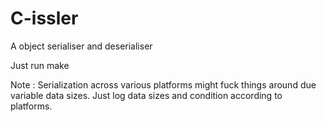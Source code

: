 # C-issler
A object serialiser and deserialiser



Just run make


Note : Serialization across various platforms might fuck things around due
       variable data sizes. Just log data sizes and condition according
       to platforms.
